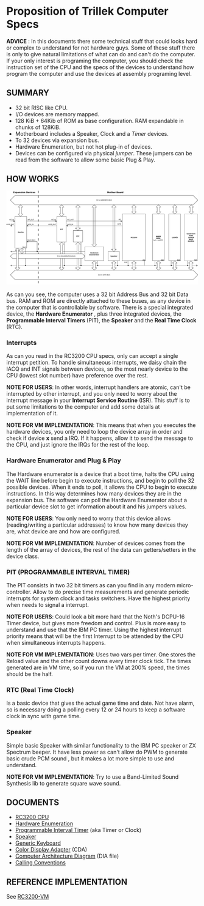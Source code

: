 Proposition of Trillek Computer Specs
=====================================

**ADVICE** : In this documents there some technical stuff that could looks hard
or complex to understand for not hardware guys.
Some of these stuff there is only to give natural limitations of what can do 
and can't do the computer. If your only interest is programing the computer, 
you should check the instruction set of the CPU and the specs of the devices to
understand how program the computer and use the devices at assembly programing
level.

SUMMARY
------

- 32 bit RISC like CPU.
- I/O devices are memory mapped.
- 128 KiB + 64Kib of ROM as base configuration. RAM expandable in chunks of 
  128KiB.
- Motherboard includes a Speaker, Clock and a *Timer* devices.
- To 32 devices via expansion bus.
- Hardware Enumeration, but not hot plug-in of devices.
- Devices can be configured via physical *jumper*. These jumpers can be read
  from the software to allow some basic Plug & Play.


HOW WORKS
---------
![Computer Architecture Diagram](./computer.png "Diagram")

As can you see, the computer uses a 32 bit Address Bus and 32 bit Data bus. RAM
and ROM are directly attached to these buses, as any device in the computer
that is controllable by software. There is a special integrated device, the **Hardware Enumerator**
, plus three integrated devices, the **Programmable Interval Timers** (PIT),
 the **Speaker** and the **Real Time Clock** (RTC).

### Interrupts

As can you read in the RC3200 CPU specs, only can accept a single interrupt 
petition. To handle simultaneous interrupts, we daisy chain the IACQ and INT signals between devices, so the most nearly device to the CPU (lowest slot number) have preference over the rest.


**NOTE FOR USERS**: In other words, interrupt handlers are atomic, can't be 
interrupted by other interrupt, and you only need to worry about the interrupt 
message in your **Interrupt Service Routine** (ISR). This stuff is to put some limitations to the computer and 
add some details at implementation of it.

**NOTE FOR VM IMPLEMENTATION**: This means that when you executes the hardware 
devices, you only need to loop the device array in order and check if device
**x** send a IRQ. If it happens, allow it to send the message to the CPU, and 
just ignore the IRQs for the rest of the loop.


### Hardware Enumerator and Plug & Play

The Hardware enumerator is a device that a boot time, halts the CPU using the 
WAIT line before begin to execute instructions, and begin to poll the 32 
possible devices. When it ends to poll, it allows the CPU to begin to execute 
instructions. In this way determines how many devices they are in the 
expansion bus. The software can poll the Hardware Enumerator about a particular device slot to get information about it and his jumpers values.

**NOTE FOR USERS**: You only need to worry that this device allows (reading/writing a particular addresses) to know how 
many devices they are, what device are and how are configured.

**NOTE FOR VM IMPLEMENTATION**: Number of devices comes from the length of the 
array of devices, the rest of the data can getters/setters in the device class.

### PIT (PROGRAMMABLE INTERVAL TIMER)

The PIT consists in two 32 bit timers as can you find in any modern 
micro-controller. Allow to do precise time measurements and generate periodic 
interrupts for system clock and tasks switchers. Have the highest priority when needs to signal a interrupt.

**NOTE FOR USERS**: Could look a bit more hard that the Noth's DCPU-16 Timer 
device, but gives more freedom and control. Plus is more easy to 
understand and use that the IBM PC timer. Using the highest interrupt priority means that will be the
first Interrupt to be attended by the CPU when simultaneous interrupts happens.

**NOTE FOR VM IMPLEMENTATION**: Uses two vars per timer. One stores the Reload 
value and the other count downs every timer clock tick. The times generated are
in VM time, so if you run the VM at 200% speed, the times should be the half.

### RTC (Real Time Clock)

Is a basic device that gives the actual game time and date. Not have alarm, so is necessary doing a polling every 12 or 24 hours to keep a software clock in sync with game time.

### Speaker
Simple basic Speaker with similar functionality to the IBM PC speaker or ZX 
Spectrum beeper. It have less power as can't allow do PWM to generate basic crude PCM sound
, but it makes a lot more simple to use and understand.

**NOTE FOR VM IMPLEMENTATION**: Try to use a Band-Limited Sound Synthesis lib 
to generate square wave sound. 

DOCUMENTS
---------

- [RC3200 CPU](./RC3200.md)
- [Hardware Enumeration](./Hardware_Enumeration.md)
- [Programmable Interval Timer](./Timers.md) (aka Timer or Clock)
- [Speaker](./Speaker.md)
- [Generic Keyboard](./Keyboard.md)
- [Color Display Adapter](./CDA.md) (CDA)
- [Computer Architecture Diagram](./computer.dia) (DIA file)
- [Calling Conventions](./calling_convention.md)

REFERENCE IMPLEMENTATION
------------------------
See [RC3200-VM](https://github.com/Zardoz89/RC3200-VM)
